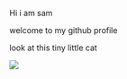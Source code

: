 Hi i am sam

welcome to my github profile

look at this tiny little cat

![](https://media.tenor.com/kDEYimynjuYAAAAi/transparent-cat.gif)
